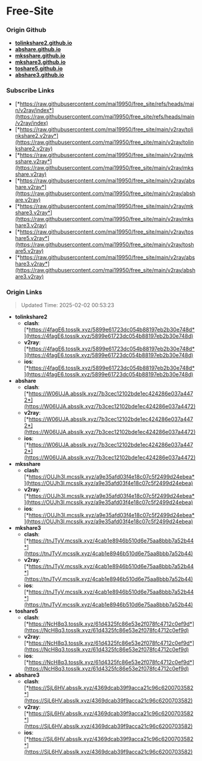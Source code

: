 # Free-Site

### Origin Github

- [**tolinkshare2.github.io**](https://github.com/tolinkshare2/tolinkshare2.github.io)
- [**abshare.github.io**](https://github.com/abshare/abshare.github.io)
- [**mksshare.github.io**](https://github.com/mksshare/mksshare.github.io)
- [**mkshare3.github.io**](https://github.com/mkshare3/mkshare3.github.io)
- [**toshare5.github.io**](https://github.com/toshare5/toshare5.github.io)
- [**abshare3.github.io**](https://github.com/abshare3/abshare3.github.io)

### Subscribe Links

- [*https://raw.githubusercontent.com/mai19950/free_site/refs/heads/main/v2ray/index*](https://raw.githubusercontent.com/mai19950/free_site/refs/heads/main/v2ray/index)
- [*https://raw.githubusercontent.com/mai19950/free_site/main/v2ray/tolinkshare2.v2ray*](https://raw.githubusercontent.com/mai19950/free_site/main/v2ray/tolinkshare2.v2ray)
- [*https://raw.githubusercontent.com/mai19950/free_site/main/v2ray/mksshare.v2ray*](https://raw.githubusercontent.com/mai19950/free_site/main/v2ray/mksshare.v2ray)
- [*https://raw.githubusercontent.com/mai19950/free_site/main/v2ray/abshare.v2ray*](https://raw.githubusercontent.com/mai19950/free_site/main/v2ray/abshare.v2ray)
- [*https://raw.githubusercontent.com/mai19950/free_site/main/v2ray/mkshare3.v2ray*](https://raw.githubusercontent.com/mai19950/free_site/main/v2ray/mkshare3.v2ray)
- [*https://raw.githubusercontent.com/mai19950/free_site/main/v2ray/toshare5.v2ray*](https://raw.githubusercontent.com/mai19950/free_site/main/v2ray/toshare5.v2ray)
- [*https://raw.githubusercontent.com/mai19950/free_site/main/v2ray/abshare3.v2ray*](https://raw.githubusercontent.com/mai19950/free_site/main/v2ray/abshare3.v2ray)

### Origin Links

> Updated Time: 2025-02-02 00:53:23

- **tolinkshare2**
  - **clash**: [*https://4fagE6.tosslk.xyz/5899e61723dc054b88197eb2b30e748d*](https://4fagE6.tosslk.xyz/5899e61723dc054b88197eb2b30e748d)
  - **v2ray**: [*https://4fagE6.tosslk.xyz/5899e61723dc054b88197eb2b30e748d*](https://4fagE6.tosslk.xyz/5899e61723dc054b88197eb2b30e748d)
  - **ios**: [*https://4fagE6.tosslk.xyz/5899e61723dc054b88197eb2b30e748d*](https://4fagE6.tosslk.xyz/5899e61723dc054b88197eb2b30e748d)
- **abshare**
  - **clash**: [*https://W06UJA.absslk.xyz/7b3cec12102bde1ec424286e037a4472*](https://W06UJA.absslk.xyz/7b3cec12102bde1ec424286e037a4472)
  - **v2ray**: [*https://W06UJA.absslk.xyz/7b3cec12102bde1ec424286e037a4472*](https://W06UJA.absslk.xyz/7b3cec12102bde1ec424286e037a4472)
  - **ios**: [*https://W06UJA.absslk.xyz/7b3cec12102bde1ec424286e037a4472*](https://W06UJA.absslk.xyz/7b3cec12102bde1ec424286e037a4472)
- **mksshare**
  - **clash**: [*https://OUJh3l.mcsslk.xyz/a9e35afd03f4e18c07c5f2499d24ebea*](https://OUJh3l.mcsslk.xyz/a9e35afd03f4e18c07c5f2499d24ebea)
  - **v2ray**: [*https://OUJh3l.mcsslk.xyz/a9e35afd03f4e18c07c5f2499d24ebea*](https://OUJh3l.mcsslk.xyz/a9e35afd03f4e18c07c5f2499d24ebea)
  - **ios**: [*https://OUJh3l.mcsslk.xyz/a9e35afd03f4e18c07c5f2499d24ebea*](https://OUJh3l.mcsslk.xyz/a9e35afd03f4e18c07c5f2499d24ebea)
- **mkshare3**
  - **clash**: [*https://tnJTyV.mcsslk.xyz/4cab1e8946b510d6e75aa8bbb7a52b44*](https://tnJTyV.mcsslk.xyz/4cab1e8946b510d6e75aa8bbb7a52b44)
  - **v2ray**: [*https://tnJTyV.mcsslk.xyz/4cab1e8946b510d6e75aa8bbb7a52b44*](https://tnJTyV.mcsslk.xyz/4cab1e8946b510d6e75aa8bbb7a52b44)
  - **ios**: [*https://tnJTyV.mcsslk.xyz/4cab1e8946b510d6e75aa8bbb7a52b44*](https://tnJTyV.mcsslk.xyz/4cab1e8946b510d6e75aa8bbb7a52b44)
- **toshare5**
  - **clash**: [*https://NcH8q3.tosslk.xyz/61d4325fc86e53e2f078fc4712c0ef9d*](https://NcH8q3.tosslk.xyz/61d4325fc86e53e2f078fc4712c0ef9d)
  - **v2ray**: [*https://NcH8q3.tosslk.xyz/61d4325fc86e53e2f078fc4712c0ef9d*](https://NcH8q3.tosslk.xyz/61d4325fc86e53e2f078fc4712c0ef9d)
  - **ios**: [*https://NcH8q3.tosslk.xyz/61d4325fc86e53e2f078fc4712c0ef9d*](https://NcH8q3.tosslk.xyz/61d4325fc86e53e2f078fc4712c0ef9d)
- **abshare3**
  - **clash**: [*https://SjL6HV.absslk.xyz/4369dcab39f9acca21c96c6200703582*](https://SjL6HV.absslk.xyz/4369dcab39f9acca21c96c6200703582)
  - **v2ray**: [*https://SjL6HV.absslk.xyz/4369dcab39f9acca21c96c6200703582*](https://SjL6HV.absslk.xyz/4369dcab39f9acca21c96c6200703582)
  - **ios**: [*https://SjL6HV.absslk.xyz/4369dcab39f9acca21c96c6200703582*](https://SjL6HV.absslk.xyz/4369dcab39f9acca21c96c6200703582)
